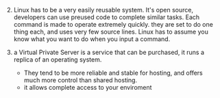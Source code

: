 2. 	Linux has to be a very easily reusable system. It's open source, developers can use preused code to complete similar tasks. 
	Each command is made to operate extremely quickly. they are set to do one thing each, and uses very few source lines. 
	Linux has to assume you know what you want to do when you input a command.  

3. a Virtual Private Server is a service that can be purchased, it runs a replica of an operating system. 
	-  They tend to be more reliable and stable for hosting, and offers much more control than shared hosting. 
	-  it allows complete access to your enviroment
